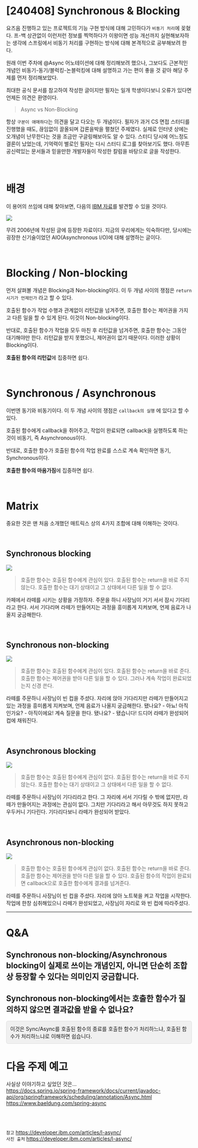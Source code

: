 # [240408] Synchronous & Blocking

요즈음 진행하고 있는 프로젝트의 기능 구현 방식에 대해 고민하다가 `비동기 처리`에 꽂혔다. 프-백 상관없이 이런저런 정보를 찍먹하다가 이왕이면 성능 개선까지 실현해보자하는 생각에 스프링에서 비동기 처리를 구현하는 방식에 대해 본격적으로 공부해보려 한다.

원래 이번 주차에 @Async 어노테이션에 대해 정리해보려 했으나, 그보다도 근본적인 개념인 비동기-동기/블럭킹-논블럭킹에 대해 설명하고 가는 편이 좋을 것 같아 해당 주제를 먼저 정리해보았다.

최대한 공식 문서를 참고하여 작성한 글이지만 필자는 일개 학생이다보니 오류가 있다면 언제든 의견은 환영이다.

> Async vs Non-Blocking

항상 `구분이 애매하다`는 의견을 달고 다오는 두 개념이다. 필자가 과거 CS 면접 스터디를 진행했을 때도, 끊임없이 끌올되며 갑론을박을 펼쳤던 주제였다. 실제로 인터넷 상에는 오개념이 난무한다는 것을 조금만 구글링해보아도 알 수 있다. 스터디 당시에 어느정도 결론이 났었는데, 기억력이 별로인 필자는 다시 스터디 로그를 찾아보기도 했다. 아무튼 공신력있는 문서들과 믿을만한 개발자들이 작성한 칼럼을 바탕으로 글을 작성한다.



</br>

# 배경

이 용어의 쓰임에 대해 찾아보면, 다음의 [IBM 자료](https://developer.ibm.com/articles/l-async/)를 발견할 수 있을 것이다.

![](https://velog.velcdn.com/images/gangjjang5/post/9b245665-1502-44f3-95f5-5db74e2f9467/image.png)

무려  2006년에 작성된 글에 등장한 자료이다. 지금의 우리에게는 익숙하다만, 당시에는 굉장한 신기술이었던 AIO(Asynchronous I/O)에 대해 설명하는 글이다.

</br>

# Blocking / Non-blocking

먼저 살펴볼 개념은 Blocking과 Non-blocking이다. 이 두 개념 사이의 쟁점은 `return 시기가 언제인가` 라고 할 수 있다.

호출된 함수가 작업 수행과 관계없이 리턴값을 넘겨주면, 호출한 함수는 제어권을 가지고 다른 일을 할 수 있게 된다. 이것이 Non-blocking이다.

반대로, 호출된 함수가 작업을 모두 마친 후 리턴값을 넘겨주면, 호출한 함수는 그동안 대기해야만 한다. 리턴값을 받지 못했으니, 제어권이 없기 때문이다. 이러한 상황이 Blocking이다.

**호출된 함수의 리턴값**에 집중하면 쉽다.

</br>

# Synchronous / Asynchronous

이번엔 동기와 비동기이다. 이 두 개념 사이의 쟁점은 `callback의 실행` 에 있다고 할 수 있다.

호출된 함수에게 callback을 쥐어주고, 작업이 완료되면 callback을 실행하도록 하는 것이 비동기, 즉 Asynchronous이다.

반대로, 호출한 함수가 호출된 함수의 작업 완료를 스스로 계속 확인하면 동기, Synchronous이다.

**호출한 함수의 마음가짐**에 집중하면 쉽다.

</br>

# Matrix

중요한 것은 맨 처음 소개했던 매트릭스 상의 4가지 조합에 대해 이해하는 것이다.

</br>

## Synchronous blocking

![](https://velog.velcdn.com/images/gangjjang5/post/90b73993-96b5-4151-a6f3-268b57ba42db/image.png)

>호출한 함수는 호출된 함수에게 관심이 있다. 호출된 함수는 return을 바로 주지 않는다. 호출한 함수는 대기 상태이고 그 상태에서 다른 일을 할 수 없다.

카페에서 라떼를 시키는 상황을 가정하자. 주문을 하니 사장님이 거기 서서 잠시 기다리라고 한다. 서서 기다리며 라떼가 만들어지는 과정을 흥미롭게 지켜보며, 언제 음료가 나올지 궁금해한다.


</br>

## Synchronous non-blocking

![](https://velog.velcdn.com/images/gangjjang5/post/633c94ef-103c-4c40-9609-595c777ec3d5/image.png)


> 호출한 함수는 호출된 함수에게 관심이 있다. 호출된 함수는 return을 바로 준다. 호출한 함수는 제어권을 받아 다른 일을 할 수 있다. 그러나 계속 작업이 완료되었는지 신경 쓴다.

라떼를 주문하니 사장님이 빈 컵을 주셨다. 자리에 앉아 기다리지만 라떼가 만들어지고 있는 과정을 흥미롭게 지켜보며, 언제 음료가 나올지 궁금해한다. 됐나요? - 아뇨! 아직인가요? - 아직이에요! 계속 질문을 한다. 됐나요? - 됐습니다! 드디어 라떼가 완성되어 컵에 채워진다.

</br>

## Asynchronous blocking


![](https://velog.velcdn.com/images/gangjjang5/post/4b3d5e02-dca0-4f39-b57e-62f09fc7ecfd/image.png)

> 호출한 함수는 호출된 함수에게 관심이 없다. 호출된 함수는 return을 바로 주지 않는다. 호출한 함수는 대기 상태이고 그 상태에서 다른 일을 할 수 없다.

라떼를 주문하니 사장님이 기다리라고 한다. 그 자리에 서서 기다릴 수 밖에 없지만, 라떼가 만들어지는 과정에는 관심이 없다. 그치만 기다리라고 해서 아무것도 하지 못하고 우두커니 기다린다. 기다리다보니 라떼가 완성되어 받았다.

</br>

## Asynchronous non-blocking

![](https://velog.velcdn.com/images/gangjjang5/post/30b6039e-9e69-4963-a410-bb96d254a70c/image.png)


> 호출한 함수는 호출된 함수에게 관심이 없다. 호출된 함수는 return을 바로 준다. 호출한 함수는 제어권을 받아 다른 일을 할 수 있다. 호출된 함수의 작업이 완료되면 callback으로 호출한 함수에게 결과를 넘겨준다.

라떼를 주문하니 사장님이 빈 컵을 주셨다. 자리에 앉아 노트북을 켜고 작업을 시작한다. 작업에 한창 심취해있으니 라떼가 완성되었고, 사장님이 자리로 와 빈 컵에 따라주셨다.

---

# Q&A

## Synchronous non-blocking/Asynchronous blocking이 실제로 쓰이는 개념인지, 아니면 단순히 조합상 등장할 수 있다는 의미인지 궁금합니다.

## Synchronous non-blocking에서는 호출한 함수가 질의하지 않으면 결과값을 받을 수 없나요?
<style>
.callout {
  background-color: #f0f0f0;
  border: 1px solid #ddd;
  padding: 10px;
  border-radius: 5px;
  margin-bottom: 10px;
}
</style>

<div class="callout">
  이것은 Sync/Async를 호출된 함수의 종료를 호출한 함수가 처리하느냐, 호출된 함수가 처리하느냐로 이해하면 쉽습니다.
</div>


# 다음 주제 예고
사실상 이야기하고 싶었던 것은...</br>
https://docs.spring.io/spring-framework/docs/current/javadoc-api/org/springframework/scheduling/annotation/Async.html
https://www.baeldung.com/spring-async

</br></br>

`참고`
https://developer.ibm.com/articles/l-async/
</br>
`사진 출처`
https://developer.ibm.com/articles/l-async/